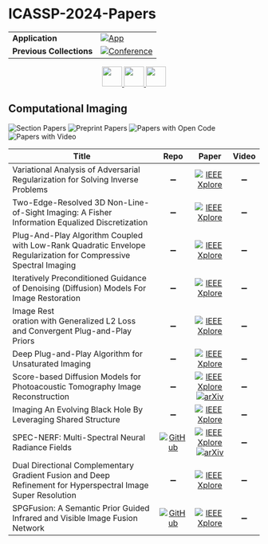 # ICASSP-2024-Papers

<table>
    <tr>
        <td><strong>Application</strong></td>
        <td>
            <a href="https://huggingface.co/spaces/DmitryRyumin/NewEraAI-Papers" style="float:left;">
                <img src="https://img.shields.io/badge/🤗-NewEraAI--Papers-FFD21F.svg" alt="App" />
            </a>
        </td>
    </tr>
    <tr>
        <td><strong>Previous Collections</strong></td>
        <td>
            <a href="https://github.com/DmitryRyumin/ICASSP-2023-24-Papers/blob/main/README_2023.md">
                <img src="http://img.shields.io/badge/ICASSP-2023-0073AE.svg" alt="Conference">
            </a>
        </td>
    </tr>
</table>

<div align="center">
    <a href="https://github.com/DmitryRyumin/ICASSP-2023-24-Papers/blob/main/sections/2024/main/MMSP-P3.md">
        <img src="https://cdn.jsdelivr.net/gh/DmitryRyumin/NewEraAI-Papers@main/images/left.svg" width="40" alt="" />
    </a>
    <a href="https://github.com/DmitryRyumin/ICASSP-2023-24-Papers/">
        <img src="https://cdn.jsdelivr.net/gh/DmitryRyumin/NewEraAI-Papers@main/images/home.svg" width="40" alt="" />
    </a>
    <a href="https://github.com/DmitryRyumin/ICASSP-2023-24-Papers/blob/main/sections/2024/main/AASP-P6.md">
        <img src="https://cdn.jsdelivr.net/gh/DmitryRyumin/NewEraAI-Papers@main/images/right.svg" width="40" alt="" />
    </a>
</div>

## Computational Imaging

![Section Papers](https://img.shields.io/badge/Section%20Papers-soon-42BA16) ![Preprint Papers](https://img.shields.io/badge/Preprint%20Papers-soon-b31b1b) ![Papers with Open Code](https://img.shields.io/badge/Papers%20with%20Open%20Code-soon-1D7FBF) ![Papers with Video](https://img.shields.io/badge/Papers%20with%20Video-0-FF0000)

| **Title** | **Repo** | **Paper** | **Video** |
|-----------|:--------:|:---------:|:---------:|
| Variational Analysis of Adversarial Regularization for Solving Inverse Problems | :heavy_minus_sign: | [![IEEE Xplore](https://img.shields.io/badge/IEEE-10446385-E4A42C.svg)](https://ieeexplore.ieee.org/document/10446385) | :heavy_minus_sign: |
| Two-Edge-Resolved 3D Non-Line-of-Sight Imaging: A Fisher Information Equalized Discretization | :heavy_minus_sign: | [![IEEE Xplore](https://img.shields.io/badge/IEEE-10446406-E4A42C.svg)](https://ieeexplore.ieee.org/document/10446406) | :heavy_minus_sign: |
| Plug-And-Play Algorithm Coupled with Low-Rank Quadratic Envelope Regularization for Compressive Spectral Imaging | :heavy_minus_sign: | [![IEEE Xplore](https://img.shields.io/badge/IEEE-10447145-E4A42C.svg)](https://ieeexplore.ieee.org/document/10447145) | :heavy_minus_sign: |
| Iteratively Preconditioned Guidance of Denoising (Diffusion) Models For Image Restoration | :heavy_minus_sign: | [![IEEE Xplore](https://img.shields.io/badge/IEEE-10446692-E4A42C.svg)](https://ieeexplore.ieee.org/document/10446692) | :heavy_minus_sign: |
| Image Rest<br/>oration with Generalized L2 Loss and Convergent Plug-and-Play Priors | :heavy_minus_sign: | [![IEEE Xplore](https://img.shields.io/badge/IEEE-10446244-E4A42C.svg)](https://ieeexplore.ieee.org/document/10446244) | :heavy_minus_sign: |
| Deep Plug-and-Play Algorithm for Unsaturated Imaging | :heavy_minus_sign: | [![IEEE Xplore](https://img.shields.io/badge/IEEE-10446495-E4A42C.svg)](https://ieeexplore.ieee.org/document/10446495) | :heavy_minus_sign: |
| Score-based Diffusion Models for Photoacoustic Tomography Image Reconstruction | :heavy_minus_sign: | [![IEEE Xplore](https://img.shields.io/badge/IEEE-10447579-E4A42C.svg)](https://ieeexplore.ieee.org/document/10447579) <br/> [![arXiv](https://img.shields.io/badge/arXiv-2404.00471-b31b1b.svg)](https://arxiv.org/abs/2404.00471) | :heavy_minus_sign: |
| Imaging An Evolving Black Hole By Leveraging Shared Structure | :heavy_minus_sign: | [![IEEE Xplore](https://img.shields.io/badge/IEEE-10445896-E4A42C.svg)](https://ieeexplore.ieee.org/document/10445896) | :heavy_minus_sign: |
| SPEC-NERF: Multi-Spectral Neural Radiance Fields | [![GitHub](https://img.shields.io/github/stars/CPREgroup/SpecNeRF-v2?style=flat)](https://github.com/CPREgroup/SpecNeRF-v2) | [![IEEE Xplore](https://img.shields.io/badge/IEEE-10446015-E4A42C.svg)](https://ieeexplore.ieee.org/document/10446015) <br/> [![arXiv](https://img.shields.io/badge/arXiv-2310.12987-b31b1b.svg)](https://arxiv.org/abs/2310.12987) | :heavy_minus_sign: |
| Dual Directional Complementary Gradient Fusion and Deep Refinement for Hyperspectral Image Super Resolution | :heavy_minus_sign: | [![IEEE Xplore](https://img.shields.io/badge/IEEE-10446402-E4A42C.svg)](https://ieeexplore.ieee.org/document/10446402) | :heavy_minus_sign: |
| SPGFusion: A Semantic Prior Guided Infrared and Visible Image Fusion Network | [![GitHub](https://img.shields.io/github/stars/tianzhiya/SPGFusion?style=flat)](https://github.com/tianzhiya/SPGFusion) | [![IEEE Xplore](https://img.shields.io/badge/IEEE-10448503-E4A42C.svg)](https://ieeexplore.ieee.org/document/10448503) | :heavy_minus_sign: |
